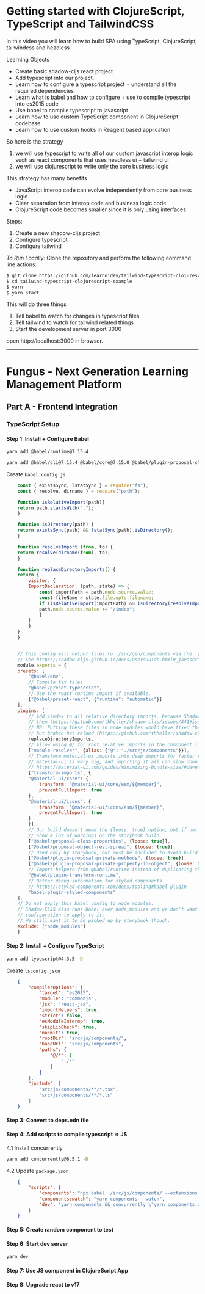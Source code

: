 # Getting started with ClojureScript, TypeScript and TailwindCSS

In this video you will learn how to build SPA using TypeScript, ClojureScript, tailwindcss and headless


Learning Objects

- Create basic shadow-cljs react project
- Add typescript into our project.
- Learn how to configure a typescript project + understand all the required dependencies
- Learn what is babel and how to configure + use to compile typescript into es2015 code
- Use babel to compile typescript to javascript
- Learn how to use custom TypeScript component in ClojureScript codebase
- Learn how to use custom hooks in Reagent based application


So here is the strategy

1. we will use typescript to write all of our custom javascript interop logic such as react components that uses headless ui + tailwind ui
2. we will use clojurescript to write only the core business logic

This strategy has many benefits
- JavaScript interop code can evolve independently from core business logic
- Clear separation from interop code and business logic code
- ClojureScript code becomes smaller since it is only using interfaces


Steps:

1. Create a new shadow-cljs project
2. Configure typescript
3. Configure tailwind

_To Run Locally:_
Clone the repository and perform the following command line actions:
```bash
$ git clone https://github.com/learnuidev/tailwind-typescript-clojurescript-example.git
$ cd tailwind-typescript-clojurescript-example
$ yarn
$ yarn start
```

This will do three things

1. Tell babel to watch for changes in typescript files
2. Tell tailwind to watch for tailwind related things
3. Start the development server in port 3000


open http://localhost:3000 in browser.


---
# Fungus - Next Generation Learning Management Platform

## Part A - Frontend Integration

### TypeScript Setup


#### Step 1: Install + Configure Babel

```sh
yarn add @babel/runtime@7.15.4
```

```sh
yarn add @babel/cli@7.15.4 @babel/core@7.15.0 @babel/plugin-proposal-class-properties@7.14.5 @babel/plugin-proposal-object-rest-spread@7.15.6 @babel/plugin-proposal-private-methods@7.14.5 @babel/plugin-proposal-private-property-in-object@7.15.4 @babel/plugin-transform-runtime@7.15.0 @babel/preset-env@7.15.6 @babel/preset-react@7.14.5 @babel/preset-typescript@7.15.0 babel-loader@8.2.2 babel-plugin-module-resolver@4.1.0 babel-plugin-styled-components@1.13.2 babel-plugin-transform-imports@2.0.0 -D

```

Create `babel.config.js`

```js
    const { existsSync, lstatSync } = require("fs");
    const { resolve, dirname } = require("path");

    function isRelativeImport(path){
    return path.startsWith(".");
    }

    function isDirectory(path) {
    return existsSync(path) && lstatSync(path).isDirectory();
    }

    function resolveImport (from, to) {
    return resolve(dirname(from), to);
    }

    function replaceDirectoryImports() {
    return {
        visitor: {
        ImportDeclaration: (path, state) => {
            const importPath = path.node.source.value;
            const fileName = state.file.opts.filename;
            if (isRelativeImport(importPath) && isDirectory(resolveImport(fileName, importPath))) {
            path.node.source.value += "/index";
            }
        }
        }
    }
    }


    // This config will output files to ./src/gen/components via the `yarn components` script
    // See https://shadow-cljs.github.io/docs/UsersGuide.html#_javascript_dialects
    module.exports = {
    presets: [
        "@babel/env",
        // Compile tsx files.
        "@babel/preset-typescript",
        // Use the react runtime import if available.
        ["@babel/preset-react", {"runtime": "automatic"}]
    ],
    plugins: [
        // Add /index to all relative directory imports, because Shadow-CLJS does not support
        // them (https://github.com/thheller/shadow-cljs/issues/841#issuecomment-777323477)
        // NB: Putting these files in node_modules would have fixed the directory imports
        // but broken hot reload (https://github.com/thheller/shadow-cljs/issues/764#issuecomment-663064549)
        replaceDirectoryImports,
        // Allow using @/ for root relative imports in the component library.
        ["module-resolver", {alias: {"@": "./src/js/components"}}],
        // Transform material-ui imports into deep imports for faster reload.
        // material-ui is very big, and importing it all can slow down development rebuilds by a lot.
        // https://material-ui.com/guides/minimizing-bundle-size/#development-environment
        ["transform-imports", {
        "@material-ui/core": {
            transform: "@material-ui/core/esm/${member}",
            preventFullImport: true
        },
        "@material-ui/icons": {
            transform: "@material-ui/icons/esm/${member}",
            preventFullImport: true
        }
        }],
        // Our build doesn't need the {loose: true} option, but if not included it wil
        // show a lot of warnings on the storybook build.
        ["@babel/proposal-class-properties", {loose: true}],
        ["@babel/proposal-object-rest-spread", {loose: true}],
        // Used only by storybook, but must be included to avoid build warnings/errors.
        ["@babel/plugin-proposal-private-methods", {loose: true}],
        ["@babel/plugin-proposal-private-property-in-object", {loose: true}],
        // Import helpers from @babel/runtime instead of duplicating them everywhere.
        "@babel/plugin-transform-runtime",
        // Better debug information for styled components.
        // https://styled-components.com/docs/tooling#babel-plugin
        "babel-plugin-styled-components"
    ],
    // Do not apply this babel config to node_modules.
    // Shadow-CLJS also runs babel over node_modules and we don't want this
    // configuration to apply to it.
    // We still want it to be picked up by storybook though.
    exclude: ["node_modules"]
    }

```


#### Step 2: Install + Configure TypeScript

```sh
yarn add typescript@4.3.5 -D

```

Create `tsconfig.json`
```json
    {
        "compilerOptions": {
            "target": "es2015",
            "module": "commonjs",
            "jsx": "react-jsx",
            "importHelpers": true,
            "strict": false,
            "esModuleInterop": true,
            "skipLibCheck": true,
            "noEmit": true,
            "rootDir": "src/js/components/",
            "baseUrl": "src/js/components",
            "paths": {
                "@/*": [
                    "./*"
                ]
            }
        },
        "include": [
            "src/js/components/**/*.tsx",
            "src/js/components/**/*.ts"
        ]
    }
```

#### Step 3: Convert to deps.edn file


#### Step 4: Add scripts to compile typescript => JS

4.1 Install concurrently
```sh
yarn add concurrently@6.5.1 -D
```

4.2 Update `package.json`
```json
    {
        "scripts": {
            "components": "npx babel ./src/js/components/ --extensions .ts,.tsx --out-dir ./src/gen/components/",
            "components:watch": "yarn components --watch",
            "dev": "yarn components && concurrently \"yarn components:watch\" \"yarn start\"",
        }
    }
```

#### Step 5: Create random component to test


#### Step 6: Start dev server

```sh
yarn dev

```

#### Step 7: Use JS component in ClojureScript App


#### Step 8: Upgrade react to v17
